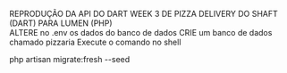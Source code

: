  REPRODUÇÃO DA API DO DART WEEK 3 DE PIZZA DELIVERY DO SHAFT (DART) PARA LUMEN (PHP)
 <br>
ALTERE no .env os dados do banco de dados
CRIE um banco de dados chamado pizzaria
Execute o comando no shell 

php artisan migrate:fresh --seed

